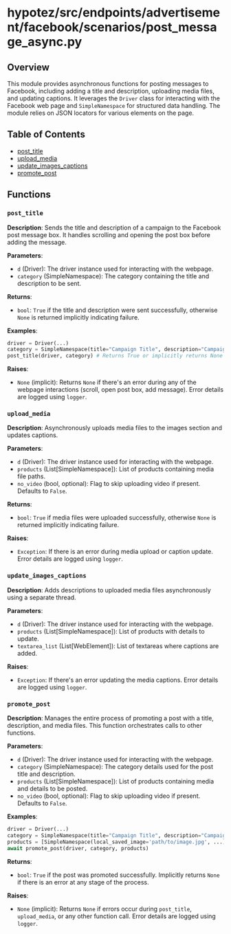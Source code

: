 # hypotez/src/endpoints/advertisement/facebook/scenarios/post_message_async.py

## Overview

This module provides asynchronous functions for posting messages to Facebook, including adding a title and description, uploading media files, and updating captions. It leverages the `Driver` class for interacting with the Facebook web page and `SimpleNamespace` for structured data handling.  The module relies on JSON locators for various elements on the page.

## Table of Contents

* [post_title](#post-title)
* [upload_media](#upload-media)
* [update_images_captions](#update-images-captions)
* [promote_post](#promote-post)


## Functions

### `post_title`

**Description**: Sends the title and description of a campaign to the Facebook post message box.  It handles scrolling and opening the post box before adding the message.

**Parameters**:

- `d` (Driver): The driver instance used for interacting with the webpage.
- `category` (SimpleNamespace): The category containing the title and description to be sent.

**Returns**:

- `bool`: `True` if the title and description were sent successfully, otherwise `None` is returned implicitly indicating failure.

**Examples**:

```python
driver = Driver(...)
category = SimpleNamespace(title="Campaign Title", description="Campaign Description")
post_title(driver, category) # Returns True or implicitly returns None
```

**Raises**:

- `None` (implicit):  Returns `None` if there's an error during any of the webpage interactions (scroll, open post box, add message).   Error details are logged using `logger`.


### `upload_media`

**Description**: Asynchronously uploads media files to the images section and updates captions.

**Parameters**:

- `d` (Driver): The driver instance used for interacting with the webpage.
- `products` (List[SimpleNamespace]): List of products containing media file paths.
- `no_video` (bool, optional):  Flag to skip uploading video if present. Defaults to `False`.

**Returns**:

- `bool`: `True` if media files were uploaded successfully, otherwise `None` is returned implicitly indicating failure.

**Raises**:

- `Exception`: If there is an error during media upload or caption update. Error details are logged using `logger`.


### `update_images_captions`

**Description**: Adds descriptions to uploaded media files asynchronously using a separate thread.

**Parameters**:

- `d` (Driver): The driver instance used for interacting with the webpage.
- `products` (List[SimpleNamespace]): List of products with details to update.
- `textarea_list` (List[WebElement]): List of textareas where captions are added.

**Raises**:

- `Exception`: If there's an error updating the media captions. Error details are logged using `logger`.


### `promote_post`

**Description**: Manages the entire process of promoting a post with a title, description, and media files.  This function orchestrates calls to other functions.

**Parameters**:

- `d` (Driver): The driver instance used for interacting with the webpage.
- `category` (SimpleNamespace): The category details used for the post title and description.
- `products` (List[SimpleNamespace]): List of products containing media and details to be posted.
- `no_video` (bool, optional):  Flag to skip uploading video if present. Defaults to `False`.

**Examples**:

```python
driver = Driver(...)
category = SimpleNamespace(title="Campaign Title", description="Campaign Description")
products = [SimpleNamespace(local_saved_image='path/to/image.jpg', ...)]
await promote_post(driver, category, products)
```

**Returns**:

- `bool`: `True` if the post was promoted successfully.  Implicitly returns `None` if there is an error at any stage of the process.

**Raises**:

- `None` (implicit): Returns `None` if errors occur during `post_title`, `upload_media`, or any other function call. Error details are logged using `logger`.